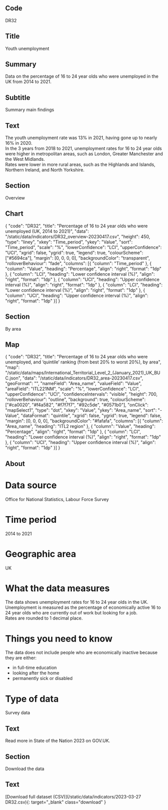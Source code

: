 ## Code
DR32

## Title
Youth unemployment

## Summary
Data on the percentage of 16 to 24 year olds who were unemployed in the UK from 2014 to 2021.

## Subtitle
Summary main findings

## Text
The youth unemployment rate was 13% in 2021, having gone up to nearly 16% in 2020.
<br>
In the 3 years from 2018 to 2021, unemployment rates for 16 to 24 year olds were higher in metropolitan areas, such as London, Greater Manchester and the West Midlands. 
<br>
Rates were lower in more rural areas, such as the Highlands and Islands, Northern Ireland, and North Yorkshire.


## Section
Overview

## Chart
{ "code": "DR32", "title": "Percentage of 16 to 24 year olds who were unemployed (UK, 2014 to 2021)", "data": "/static/data/indicators/DR32_overview-20230417.csv", "height": 450, "type": "liney", "xkey": "Time_period", "ykey": "Value", "sort": "Time_period", "scale": "%", "lowerConfidence": "LCI", "upperConfidence": "UCI", "xgrid": false, "ygrid": true, "legend": true, "colourScheme": ["#5694ca"], "margin": [0, 0, 0, 0], "backgroundColor": "transparent", "rolloverBehaviour": "fade", "columns": [{ "column": "Time_period" }, { "column": "Value", "heading": "Percentage", "align": "right", "format": "1dp" }, { "column": "LCI", "heading": "Lower confidence interval (%)", "align": "right", "format": "1dp" }, { "column": "UCI", "heading": "Upper confidence interval (%)", "align": "right", "format": "1dp" }, { "column": "LCI", "heading": "Lower confidence interval (%)", "align": "right", "format": "1dp" }, { "column": "UCI", "heading": "Upper confidence interval (%)", "align": "right", "format": "1dp" }] }

## Section
By area

## Map
{ "code": "DR32", "title": "Percentage of 16 to 24 year olds who were unemployed, and ‘quintile’ ranking (from best 20% to worst 20%), by area", "map": "/static/data/maps/International_Territorial_Level_2_(January_2021)_UK_BUC.json", "data": "/static/data/indicators/DR32_area-20230417.csv", "geoFormat": "", "nameField": "Area_name", "valueField": "Value", "areaField": "ITL221NM", "scale": "%", "lowerConfidence": "LCI", "upperConfidence": "UCI", "confidenceIntervals": "visible", "height": 700, "rolloverBehaviour": "outline", "background": true, "colourScheme": ["#ca0020", "#f4a582", "#f7f7f7", "#92c5de", "#0571b0"], "onClick": "mapSelect1", "type": "dot", "xkey": "Value", "ykey": "Area_name", "sort": "-Value", "dataFormat": "quintile", "xgrid": false, "ygrid": true, "legend": false, "margin": [0, 0, 0, 0], "backgroundColor": "#fafafa", "columns": [{ "column": "Area_name", "heading": "ITL2 region" }, { "column": "Value", "heading": "Percentage", "align": "right", "format": "1dp" }, { "column": "LCI", "heading": "Lower confidence interval (%)", "align": "right", "format": "1dp" }, { "column": "UCI", "heading": "Upper confidence interval (%)", "align": "right", "format": "1dp" }] }

## About
# Data source
Office for National Statistics, Labour Force Survey

# Time period
2014 to 2021

# Geographic area
UK

# What the data measures
The data shows unemployment rates for 16 to 24 year olds in the UK. 
<br>
Unemployment is measured as the percentage of economically active 16 to 24 year olds who are currently out of work but looking for a job. 
<br>
Rates are rounded to 1 decimal place.

# Things you need to know
The data does not include people who are economically inactive because they are either:

<ul class="govuk-list">
<li>in full-time education</li>
<li>looking after the home</li>
<li>permanently sick or disabled</li>
</ul>


# Type of data
Survey data

## Text
Read more in State of the Nation 2023 on GOV.UK.

## Section
Download the data

## Text
[Download full dataset (CSV)](/static/data/indicators/2023-03-27 DR32.csv){: target="_blank" class="download" }
